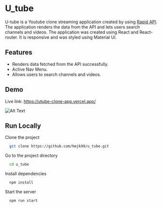 
# U_tube 

U-tube is a Youtube clone streaming application created by using [Rapid API](https://rapidapi.com/ytdlfree/api/youtube-v31?utm_source=youtube.com%2FJavaScriptMastery&utm_medium=referral&utm_campaign=DevRel). The application renders the data from the API and lets users search channels and videos. The application was created using React and React-router. It is responsive and was styled using Material UI.

## Features

- Renders data fetched from the API successfully.
- Active Nav Menu.
- Allows users to search channels and videos. 

## Demo

Live link: https://utube-clone-app.vercel.app/

![Alt Text](https://media.giphy.com/media/v1.Y2lkPTc5MGI3NjExYmU0ZGViYTIxYTZjYzk2NTBjZDgyZGQ0OTU1NzMwYmFlOGQ2ODYxZCZlcD12MV9pbnRlcm5hbF9naWZzX2dpZklkJmN0PWc/HmP1Zyim81cfdw36xq/giphy.gif)

## Run Locally

Clone the project

```bash
  git clone https://github.com/hmjk99/u_tube.git
```

Go to the project directory

```bash
  cd u_tube
```

Install dependencies

```bash
  npm install
```

Start the server

```bash
  npm run start
```

